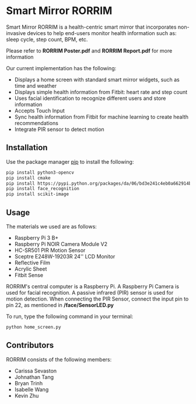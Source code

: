 # Smart Mirror RORRIM

Smart Mirror RORRIM is a health-centric smart mirror that incorporates non-invasive devices to help end-users monitor health information such as: sleep cycle, step count, BPM, etc.

Please refer to **RORRIM Poster.pdf** and **RORRIM Report.pdf** for more information

Our current implementation has the following:
* Displays a home screen with standard smart mirror widgets, such as time and weather
* Displays simple health information from Fitbit: heart rate and step count
* Uses facial identification to recognize different users and store information
* Accepts Touch Input
* Sync health information from Fitbit for machine learning to create health recommendations
* Integrate PIR sensor to detect motion 


## Installation

Use the package manager [pip](https://pip.pypa.io/en/stable/) to install the following:

```bash
pip install python3-opencv
pip install cmake
pip install https://pypi.python.org/packages/da/06/bd3e241c4eb0a662914b3b4875fc52dd176a9db0d4a2c915ac2ad8800e9e/dlib-19.7.0-cp36-cp36m-win_amd64.whl#md5=b7330a5b2d46420343fbed5df69e6a3
pip install face_recognition
pip install scikit-image
```

## Usage

The materials we used are as follows:
* Raspberry Pi 3 B+
* Raspberry Pi NOIR Camera Module V2
* HC-SR501 PIR Motion Sensor
* Sceptre E248W-19203R 24'' LCD Monitor
* Reflective Film
* Acrylic Sheet
* Fitbit Sense

RORRIM's central computer is a Raspberry Pi. A Raspberry Pi Camera is used for facial recognition. A passive infrared (PIR) sensor is used for motion detection. When connecting the PIR Sensor, connect the input pin to pin 22, as mentioned in **/face/SensorLED.py**

To run, type the following command in your terminal:
```bash
python home_screen.py
```

## Contributors
RORRIM consists of the following members:
* Carissa Sevaston
* Johnathan Tang
* Bryan Trinh
* Isabelle Wang
* Kevin Zhu
